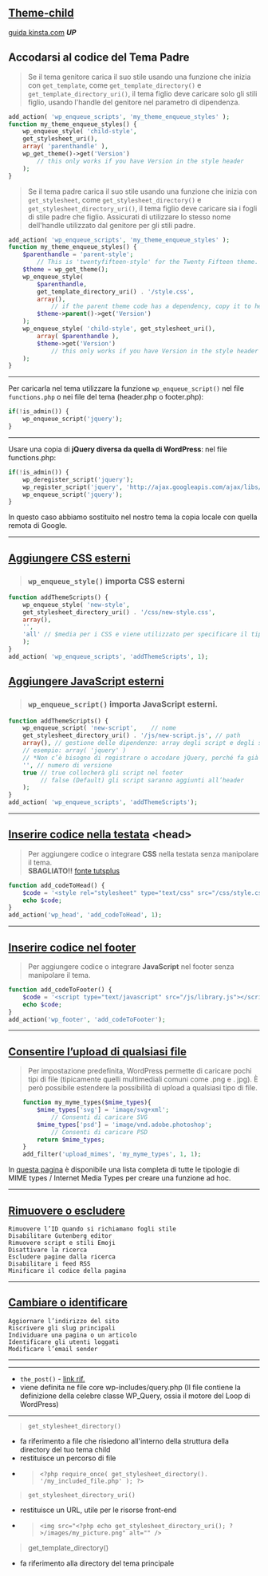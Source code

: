 ## [Theme-child](https://developer.wordpress.org/themes/advanced-topics/child-themes/)

[guida kinsta.com](https://kinsta.com/it/blog/wp-enqueue-scripts/) ***UP***  

## Accodarsi al codice del Tema Padre
> Se il tema genitore carica il suo stile usando una funzione che inizia con `get_template`, come `get_template_directory()` e `get_template_directory_uri()`, il tema figlio deve caricare solo gli stili figlio, usando l'handle del genitore nel parametro di dipendenza.
	
```PHP
add_action( 'wp_enqueue_scripts', 'my_theme_enqueue_styles' );  
function my_theme_enqueue_styles() {  
    wp_enqueue_style( 'child-style',
    get_stylesheet_uri(),  
    array( 'parenthandle' ),   
    wp_get_theme()->get('Version') 
        // this only works if you have Version in the style header  
    );  
}  
```

> Se il tema padre carica il suo stile usando una funzione che inizia con `get_stylesheet`, come `get_stylesheet_directory()` e `get_stylesheet_directory_uri()`, il tema figlio deve caricare sia i fogli di stile padre che figlio. Assicurati di utilizzare lo stesso nome dell'handle utilizzato dal genitore per gli stili padre.

```PHP
add_action( 'wp_enqueue_scripts', 'my_theme_enqueue_styles' );  
function my_theme_enqueue_styles() {  
    $parenthandle = 'parent-style'; 
        // This is 'twentyfifteen-style' for the Twenty Fifteen theme.  
    $theme = wp_get_theme();  
    wp_enqueue_style( 
        $parenthandle,   
        get_template_directory_uri() . '/style.css',   
        array(),  
            // if the parent theme code has a dependency, copy it to here  
        $theme->parent()->get('Version')  
    );  
    wp_enqueue_style( 'child-style', get_stylesheet_uri(),  
        array( $parenthandle ),  
        $theme->get('Version') 
            // this only works if you have Version in the style header  
    );  
}
```

---

Per caricarla nel tema utilizzare la funzione `wp_enqueue_script()` nel file `functions.php` o nei file del tema (header.php o footer.php):

```PHP
if(!is_admin()) {
    wp_enqueue_script('jquery');
}
```

---
Usare una copia di **jQuery diversa da quella di WordPress**: nel file functions.php:

```PHP
if(!is_admin()) {
    wp_deregister_script('jquery');
    wp_register_script('jquery', 'http://ajax.googleapis.com/ajax/libs/jquery/1/jquery.min.js', '1.0', true);
    wp_enqueue_script('jquery');
}
```
In questo caso abbiamo sostituito nel nostro tema la copia locale con quella remota di Google.

---
## [Aggiungere CSS esterni](https://nicholasmarmonti.com/wordpress/functions-php/#aggiungere-css-js)
> ### **`wp_enqueue_style()`** importa CSS esterni
```PHP
function addThemeScripts() {  
    wp_enqueue_style( 'new-style', 
    get_stylesheet_directory_uri() . '/css/new-style.css', 
    array(), 
    '', 
    'all' // $media per i CSS e viene utilizzato per specificare il tipo di media (es. media="screen")
    );  
}  
add_action( 'wp_enqueue_scripts', 'addThemeScripts', 1);
```

## [Aggiungere JavaScript esterni](https://nicholasmarmonti.com/wordpress/functions-php/#aggiungere-css-js)
> ### **`wp_enqueue_script()`** importa JavaScript esterni.
```PHP
function addThemeScripts() {  
    wp_enqueue_script( 'new-script',    // nome
    get_stylesheet_directory_uri() . '/js/new-script.js', // path
    array(), // gestione delle dipendenze: array degli script e degli stili registrati, che devono essere caricati prima che l’asset corrente sia accodato
    // esempio: array( 'jquery' )
    // *Non c’è bisogno di registrare o accodare jQuery, perché fa già parte di WordPress
    '', // numero di versione
    true // true collocherà gli script nel footer
         // false (Default) gli script saranno aggiunti all’header
    );  
}  
add_action( 'wp_enqueue_scripts', 'addThemeScripts');  
```
---
## [Inserire codice nella testata](https://nicholasmarmonti.com/wordpress/functions-php/#inserire-codice-testata) \<head>
> Per aggiungere codice o integrare **CSS** nella testata senza manipolare il tema.  
> **SBAGLIATO!!** [fonte tutsplus](https://webdesign.tutsplus.com/it/tutorials/loading-css-into-wordpress-the-right-way--cms-20402)

```PHP
function add_codeToHead() {  
    $code = '<style rel="stylesheet" type="text/css" src="/css/style.css" media="all" />';  
    echo $code;  
}  
add_action('wp_head', 'add_codeToHead', 1);  
```
---  
## [Inserire codice nel footer](https://nicholasmarmonti.com/wordpress/functions-php/#inserire-codice-footer)  
> Per aggiungere codice o integrare **JavaScript** nel footer senza manipolare il tema.  

```PHP
function add_codeToFooter() {  
    $code = '<script type="text/javascript" src="/js/library.js"></script>';  
    echo $code;  
}  
add_action('wp_footer', 'add_codeToFooter');  
```
---  
## [Consentire l’upload di qualsiasi file](https://nicholasmarmonti.com/wordpress/functions-php/#consentire-upload-file)  
> Per impostazione predefinita, WordPress permette di caricare pochi tipi di file (tipicamente quelli multimediali comuni come .png e .  jpg). È però possibile estendere la possibilità di upload a qualsiasi tipo di file.  

```PHP
    function my_myme_types($mime_types){  
        $mime_types['svg'] = 'image/svg+xml'; 
            // Consenti di caricare SVG  
        $mime_types['psd'] = 'image/vnd.adobe.photoshop'; 
            // Consenti di caricare PSD  
        return $mime_types;  
    }  
    add_filter('upload_mimes', 'my_myme_types', 1, 1);  
```
In [questa pagina](https://www.freeformatter.com/mime-types-list.html) è disponibile una lista completa di tutte le tipologie di MIME   types / Internet Media Types per creare una funzione ad hoc.
  
---  
## [Rimuovere o escludere](https://nicholasmarmonti.com/wordpress/functions-php/#rimuovere-escludere)  
    Rimuovere l’ID quando si richiamano fogli stile  
    Disabilitare Gutenberg editor  
    Rimuovere script e stili Emoji  
    Disattivare la ricerca  
    Escludere pagine dalla ricerca  
    Disabilitare i feed RSS  
    Minificare il codice della pagina  
  
---  
## [Cambiare o identificare](https://nicholasmarmonti.com/wordpress/functions-php/#cambiare-identificare)  
  
    Aggiornare l’indirizzo del sito  
    Riscrivere gli slug principali  
    Individuare una pagina o un articolo  
    Identificare gli utenti loggati  
    Modificare l’email sender  

---
---
- `the_post()` - [link rif.](https://gabrieleromanato.com/2012/02/wordpress-la-funzione-the_post-in-dettaglio)
- viene definita ne file core wp-includes/query.php (Il file contiene la definizione della celebre classe WP_Query, ossia il motore del Loop di WordPress)

---
> `get_stylesheet_directory()`
- fa riferimento a file che risiedono all'interno della struttura della directory del tuo tema child
- restituisce un percorso di file  
- > `<?php require_once( get_stylesheet_directory(). '/my_included_file.php' ); ?>`
> `get_stylesheet_directory_uri()`
- restituisce un URL, utile per le risorse front-end
- > `<img src="<?php echo get_stylesheet_directory_uri(); ?>/images/my_picture.png" alt="" />`

> get_template_directory()
- fa riferimento alla directory del tema principale